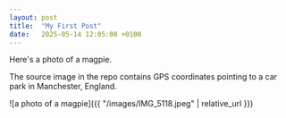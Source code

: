 ```yaml
---
layout: post
title:  "My First Post"
date:   2025-05-14 12:05:00 +0100
---
```


Here's a photo of a magpie.

The source image in the repo contains GPS coordinates pointing to a car park in Manchester, England.

![a photo of a magpie]({{ "/images/IMG_5118.jpeg" | relative_url }})
